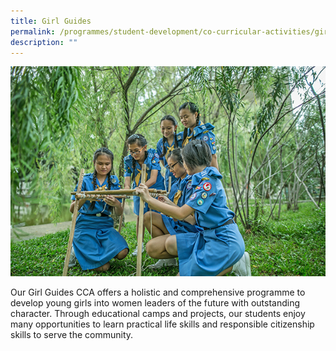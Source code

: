 ```yaml
---
title: Girl Guides
permalink: /programmes/student-development/co-curricular-activities/girl-guides/
description: ""
---
```

![Girl Guides](/images/CCA-Girl-Guides.jpeg)

Our Girl Guides CCA offers a holistic and comprehensive programme to develop young girls into women leaders of the future with outstanding character. Through educational camps and projects, our students enjoy many opportunities to learn practical life skills and responsible citizenship skills to serve the community.